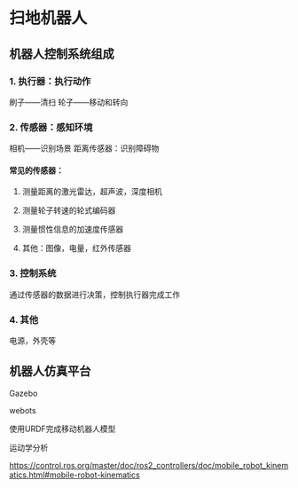 # 扫地机器人

## 机器人控制系统组成

### 1. 执行器：执行动作

刷子——清扫   轮子——移动和转向

### 2. 传感器：感知环境

相机——识别场景   距离传感器：识别障碍物

#### 常见的传感器：

1. 测量距离的激光雷达，超声波，深度相机

2. 测量轮子转速的轮式编码器

3. 测量惯性信息的加速度传感器

4. 其他：图像，电量，红外传感器

### 3. 控制系统

通过传感器的数据进行决策，控制执行器完成工作


### 4. 其他

电源，外壳等

## 机器人仿真平台

Gazebo

webots

使用URDF完成移动机器人模型





运动学分析

https://control.ros.org/master/doc/ros2_controllers/doc/mobile_robot_kinematics.html#mobile-robot-kinematics